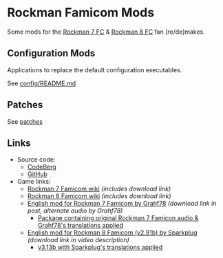 
# Rockman Famicom Mods

Some mods for the [Rockman 7 FC](https://megamanfanon.fandom.com/wiki/Rockman_7_Famicom) &
[Rockman 8 FC](https://megamanfanon.fandom.com/wiki/Rockman_8_Famicom) fan [re/de]makes.

## Configuration Mods

Applications to replace the default configuration executables.

See [config/README.md](config/README.md)

## Patches

See [patches](patches)

## Links

- Source code:
    - [CodeBerg](https://codeberg.org/AntumDeluge/RockmanFC_mods)
    - [GitHub](https://github.com/AntumDeluge/RockmanFC_mods)
- Game links:
    - [Rockman 7 Famicom wiki](https://megamanfanon.fandom.com/wiki/Rockman_7_Famicom) _(includes download link)_
    - [Rockman 8 Famicom wiki](https://megamanfanon.fandom.com/wiki/Rockman_8_Famicom) _(includes download link)_
    - [English mod for Rockman 7 Famicom by Grahf78](https://www.reddit.com/r/Megaman/comments/755jak/rockman7fc_demake_translated_to_english/) _(download link in post, alternate audio by Grahf78)_
        - [Package containing original Rockman 7 Famicon audio & Grahf78's translations applied](https://www.dropbox.com/scl/fi/ajw4dl4roa1zxqhu1tdme/Mega_Man_7_FC.zip?rlkey=9hc204xcdo1u9troyw0hr6vps&st=uef8ekw6&dl=0)
    - [English mod for Rockman 8 Famicom (v2.91b) by Sparkplug](https://www.youtube.com/watch?v=XDlPWC3yHx8) _(download link in video description)_
        - [v3.13b with Sparkplug's translations applied](https://www.dropbox.com/scl/fi/e5pi2yxrpip7ax9mj3d3f/Mega_Man_8_FC_v3.13b.zip?rlkey=qhz1ep60pquj4d58og5cx4sra&st=nprx78ot&dl=0)
